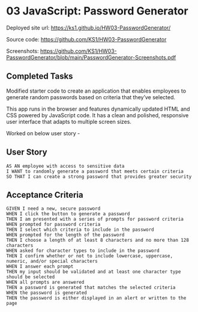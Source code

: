 # 03 JavaScript: Password Generator

Deployed site url: https://ks1.github.io/HW03-PasswordGenerator/

Source code: https://github.com/KS1/HW03-PasswordGenerator

Screenshots: https://github.com/KS1/HW03-PasswordGenerator/blob/main/PasswordGenerator-Screenshots.pdf 

## Completed Tasks

Modified starter code to create an application that enables employees to generate random passwords based on criteria that they’ve selected. 

This app runs in the browser and features dynamically updated HTML and CSS powered by JavaScript code. It has a clean and polished, responsive user interface that adapts to multiple screen sizes.

Worked on below user story -

## User Story

```
AS AN employee with access to sensitive data
I WANT to randomly generate a password that meets certain criteria
SO THAT I can create a strong password that provides greater security
```

## Acceptance Criteria

```
GIVEN I need a new, secure password
WHEN I click the button to generate a password
THEN I am presented with a series of prompts for password criteria
WHEN prompted for password criteria
THEN I select which criteria to include in the password
WHEN prompted for the length of the password
THEN I choose a length of at least 8 characters and no more than 128 characters
WHEN asked for character types to include in the password
THEN I confirm whether or not to include lowercase, uppercase, numeric, and/or special characters
WHEN I answer each prompt
THEN my input should be validated and at least one character type should be selected
WHEN all prompts are answered
THEN a password is generated that matches the selected criteria
WHEN the password is generated
THEN the password is either displayed in an alert or written to the page
```
